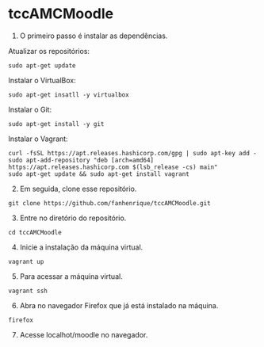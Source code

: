 # tccAMCMoodle

1. O primeiro passo é instalar as dependências.

Atualizar os repositórios:
```
sudo apt-get update
```

Instalar o VirtualBox:
```
sudo apt-get insatll -y virtualbox
```

Instalar o Git:
```
sudo apt-get install -y git
```

Instalar o Vagrant:
```
curl -fsSL https://apt.releases.hashicorp.com/gpg | sudo apt-key add -
sudo apt-add-repository "deb [arch=amd64] https://apt.releases.hashicorp.com $(lsb_release -cs) main"
sudo apt-get update && sudo apt-get install vagrant
```

2. Em seguida, clone esse repositório.
```
git clone https://github.com/fanhenrique/tccAMCMoodle.git
```

3. Entre no diretório do repositório.
```
cd tccAMCMoodle
```

4. Inicie a instalação da máquina virtual.
```
vagrant up
```

5. Para acessar a máquina virtual.
```
vagrant ssh
```

6. Abra no navegador Firefox que já está instalado na máquina.
```
firefox
```

7. Acesse localhot/moodle no navegador.



